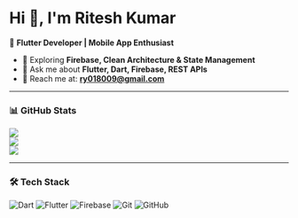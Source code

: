 # Hi 👋, I'm Ritesh Kumar  

🚀 **Flutter Developer | Mobile App Enthusiast**  

- 🌱 Exploring **Firebase, Clean Architecture & State Management**  
- 💬 Ask me about **Flutter, Dart, Firebase, REST APIs**  
- 📧 Reach me at: **ry018009@gmail.com**  

---

### 📊 GitHub Stats  
![](https://github-readme-stats.vercel.app/api?username=DevRiteshKumar&theme=radical&hide_border=false&include_all_commits=true&count_private=true)  
![](https://github-readme-streak-stats.herokuapp.com/?user=DevRiteshKumar&theme=radical&hide_border=false)  
![](https://github-readme-stats.vercel.app/api/top-langs/?username=DevRiteshKumar&theme=radical&hide_border=false&layout=compact)  

---

### 🛠️ Tech Stack  
![Dart](https://img.shields.io/badge/Dart-0175C2?style=for-the-badge&logo=dart&logoColor=white) 
![Flutter](https://img.shields.io/badge/Flutter-02569B?style=for-the-badge&logo=flutter&logoColor=white) 
![Firebase](https://img.shields.io/badge/Firebase-FFCA28?style=for-the-badge&logo=firebase&logoColor=black) 
![Git](https://img.shields.io/badge/Git-F05033?style=for-the-badge&logo=git&logoColor=white) 
![GitHub](https://img.shields.io/badge/GitHub-181717?style=for-the-badge&logo=github&logoColor=white)
